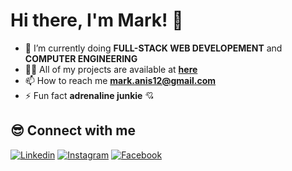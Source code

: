 # Hi there, I'm Mark! 👋

- 🌱 I’m currently doing **FULL-STACK WEB DEVELOPEMENT** and **COMPUTER ENGINEERING**
- 👨‍💻 All of my projects are available at **[here][github]** 
- 📫 How to reach me **mark.anis12@gmail.com**
- ⚡ Fun fact **adrenaline junkie** 💘

## 😎 Connect with me

[![Linkedin](https://img.shields.io/badge/linkedin-%230077B5.svg?&style=for-the-badge&logo=linkedin&logoColor=white)][linkedin]
[![Instagram](https://img.shields.io/badge/instagram-%23E4405F.svg?&style=for-the-badge&logo=instagram&logoColor=white)][instagram]
[![Facebook](https://img.shields.io/badge/facebook-%231877F2.svg?&style=for-the-badge&logo=facebook&logoColor=white)][facebook]
<!--
## 🚀 Github Stats

![github contribution grid snake animation](https://raw.githubusercontent.com/platane/platane/output/github-contribution-grid-snake-dark.svg#gh-dark-mode-only)![github contribution grid snake animation](https://raw.githubusercontent.com/platane/platane/output/github-contribution-grid-snake.svg#gh-light-mode-only)
-->


[linkedin]: https://linkedin.com/in/
[instagram]: https://www.instagram.com/mark_magdy_1
[github]: https://github.com/mark-magdy
[facebook]: https://www.facebook.com/adityacprtm
<!-- [website]: currently working on -->


<!--
**mark-magdy/mark-magdy** is a ✨ _special_ ✨ repository because its `README.md` (this file) appears on your GitHub profile.

Here are some ideas to get you started:

- 🔭 I’m currently working on ...
- 🌱 I’m currently learning ...
- 👯 I’m looking to collaborate on ...
- 🤔 I’m looking for help with ...
- 💬 Ask me about ...
- 📫 How to reach me: ...
- 😄 Pronouns: ...
- ⚡ Fun fact: ...
-->
